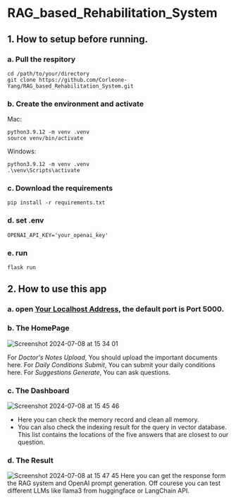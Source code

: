 # RAG_based_Rehabilitation_System
## 1. How to setup before running.
### a. Pull the respitory
```
cd /path/to/your/directory  
git clone https://github.com/Corleone-Yang/RAG_based_Rehabilitation_System.git
```

### b. Create the environment and activate
Mac:
```
python3.9.12 -m venv .venv
source venv/bin/activate
```
Windows:
```
python3.9.12 -m venv .venv
.\venv\Scripts\activate
```

### c. Download the requirements
```
pip install -r requirements.txt
```
### d. set .env
```
OPENAI_API_KEY='your_openai_key'
```

### e. run
```
flask run
```

## 2. How to use this app
### a. open [Your Localhost Address](http://127.0.0.1:5000/), the default port is Port 5000.

### b. The HomePage
![Screenshot 2024-07-08 at 15 34 01](https://github.com/Corleone-Yang/RAG_based_Rehabilitation_System/assets/137965901/ce8e95ee-8f76-4632-a84a-b61e46cb3ac0)

For _Doctor's Notes Upload_,
You should upload the important documents here.
For _Daily Conditions Submit_,
You can submit your daily conditions here.
For _Suggestions Generate_,
You can ask questions.

### c. The Dashboard
![Screenshot 2024-07-08 at 15 45 46](https://github.com/Corleone-Yang/RAG_based_Rehabilitation_System/assets/137965901/e642d325-c6e7-4ba3-a7cf-64c7deb4a031)
- Here you can check the memory record and clean all memory.
- You can also check the indexing result for the query in vector database. This list contains the locations of the five answers that are closest to our question.

### d. The Result
![Screenshot 2024-07-08 at 15 47 45](https://github.com/Corleone-Yang/RAG_based_Rehabilitation_System/assets/137965901/aa8c61ad-fe07-47e1-9983-18e8bc96acd9)
Here you can get the response form the RAG system and OpenAI prompt generation. Off courese you can test different LLMs like llama3 from huggingface or LangChain API.
